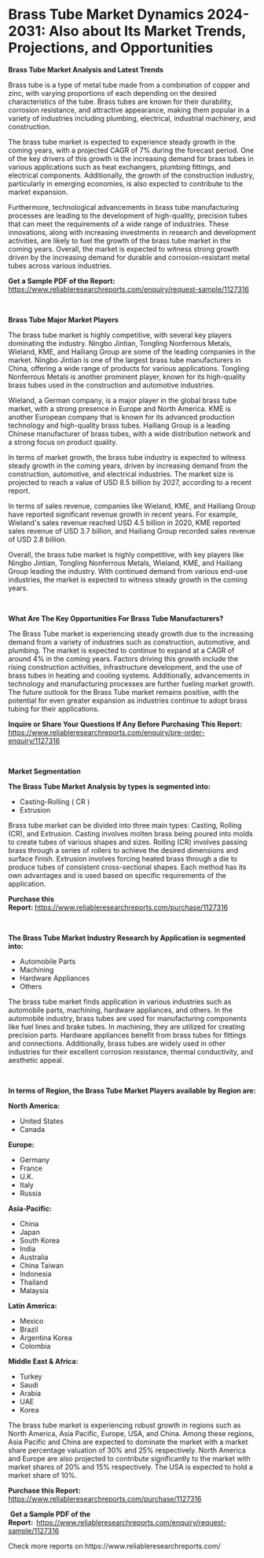 <p><h1>Brass Tube Market Dynamics 2024-2031: Also about Its Market Trends, Projections, and Opportunities</h1></p><p><strong>Brass Tube Market Analysis and Latest Trends</strong></p>
<p><p>Brass tube is a type of metal tube made from a combination of copper and zinc, with varying proportions of each depending on the desired characteristics of the tube. Brass tubes are known for their durability, corrosion resistance, and attractive appearance, making them popular in a variety of industries including plumbing, electrical, industrial machinery, and construction.</p><p>The brass tube market is expected to experience steady growth in the coming years, with a projected CAGR of 7% during the forecast period. One of the key drivers of this growth is the increasing demand for brass tubes in various applications such as heat exchangers, plumbing fittings, and electrical components. Additionally, the growth of the construction industry, particularly in emerging economies, is also expected to contribute to the market expansion.</p><p>Furthermore, technological advancements in brass tube manufacturing processes are leading to the development of high-quality, precision tubes that can meet the requirements of a wide range of industries. These innovations, along with increasing investments in research and development activities, are likely to fuel the growth of the brass tube market in the coming years. Overall, the market is expected to witness strong growth driven by the increasing demand for durable and corrosion-resistant metal tubes across various industries.</p></p>
<p><strong>Get a Sample PDF of the Report:&nbsp;</strong> <a href="https://www.reliableresearchreports.com/enquiry/request-sample/1127316">https://www.reliableresearchreports.com/enquiry/request-sample/1127316</a></p>
<p>&nbsp;</p>
<p><strong>Brass Tube Major Market Players</strong></p>
<p><p>The brass tube market is highly competitive, with several key players dominating the industry. Ningbo Jintian, Tongling Nonferrous Metals, Wieland, KME, and Hailiang Group are some of the leading companies in the market. Ningbo Jintian is one of the largest brass tube manufacturers in China, offering a wide range of products for various applications. Tongling Nonferrous Metals is another prominent player, known for its high-quality brass tubes used in the construction and automotive industries.</p><p>Wieland, a German company, is a major player in the global brass tube market, with a strong presence in Europe and North America. KME is another European company that is known for its advanced production technology and high-quality brass tubes. Hailiang Group is a leading Chinese manufacturer of brass tubes, with a wide distribution network and a strong focus on product quality.</p><p>In terms of market growth, the brass tube industry is expected to witness steady growth in the coming years, driven by increasing demand from the construction, automotive, and electrical industries. The market size is projected to reach a value of USD 8.5 billion by 2027, according to a recent report.</p><p>In terms of sales revenue, companies like Wieland, KME, and Hailiang Group have reported significant revenue growth in recent years. For example, Wieland's sales revenue reached USD 4.5 billion in 2020, KME reported sales revenue of USD 3.7 billion, and Hailiang Group recorded sales revenue of USD 2.8 billion.</p><p>Overall, the brass tube market is highly competitive, with key players like Ningbo Jintian, Tongling Nonferrous Metals, Wieland, KME, and Hailiang Group leading the industry. With continued demand from various end-use industries, the market is expected to witness steady growth in the coming years.</p></p>
<p>&nbsp;</p>
<p><strong>What Are The Key Opportunities For Brass Tube Manufacturers?</strong></p>
<p><p>The Brass Tube market is experiencing steady growth due to the increasing demand from a variety of industries such as construction, automotive, and plumbing. The market is expected to continue to expand at a CAGR of around 4% in the coming years. Factors driving this growth include the rising construction activities, infrastructure development, and the use of brass tubes in heating and cooling systems. Additionally, advancements in technology and manufacturing processes are further fueling market growth. The future outlook for the Brass Tube market remains positive, with the potential for even greater expansion as industries continue to adopt brass tubing for their applications.</p></p>
<p><strong>Inquire or Share Your Questions If Any Before Purchasing This Report:</strong> <a href="https://www.reliableresearchreports.com/enquiry/pre-order-enquiry/1127316">https://www.reliableresearchreports.com/enquiry/pre-order-enquiry/1127316</a></p>
<p>&nbsp;</p>
<p><strong>Market Segmentation</strong></p>
<p><strong>The Brass Tube Market Analysis by types is segmented into:</strong></p>
<p><ul><li>Casting-Rolling ( CR )</li><li>Extrusion</li></ul></p>
<p><p>Brass tube market can be divided into three main types: Casting, Rolling (CR), and Extrusion. Casting involves molten brass being poured into molds to create tubes of various shapes and sizes. Rolling (CR) involves passing brass through a series of rollers to achieve the desired dimensions and surface finish. Extrusion involves forcing heated brass through a die to produce tubes of consistent cross-sectional shapes. Each method has its own advantages and is used based on specific requirements of the application.</p></p>
<p><strong>Purchase this Report:&nbsp;</strong><a href="https://www.reliableresearchreports.com/purchase/1127316">https://www.reliableresearchreports.com/purchase/1127316</a></p>
<p>&nbsp;</p>
<p><strong>The Brass Tube Market Industry Research by Application is segmented into:</strong></p>
<p><ul><li>Automobile Parts</li><li>Machining</li><li>Hardware Appliances</li><li>Others</li></ul></p>
<p><p>The brass tube market finds application in various industries such as automobile parts, machining, hardware appliances, and others. In the automobile industry, brass tubes are used for manufacturing components like fuel lines and brake tubes. In machining, they are utilized for creating precision parts. Hardware appliances benefit from brass tubes for fittings and connections. Additionally, brass tubes are widely used in other industries for their excellent corrosion resistance, thermal conductivity, and aesthetic appeal.</p></p>
<p>&nbsp;</p>
<p><strong>In terms of Region, the Brass Tube Market Players available by Region are:</strong></p>
<p>
    <p> <strong> North America: </strong>
        <ul>
            <li>United States</li>
            <li>Canada</li>
        </ul>
        </p> 
    <p> <strong> Europe: </strong>
        <ul>
            <li>Germany</li>
            <li>France</li>
            <li>U.K.</li>
            <li>Italy</li>
            <li>Russia</li>
        </ul>
        </p> 
    <p> <strong> Asia-Pacific: </strong>
        <ul>
            <li>China</li>
            <li>Japan</li>
            <li>South Korea</li>
            <li>India</li>
            <li>Australia</li>
            <li>China Taiwan</li>
            <li>Indonesia</li>
            <li>Thailand</li>
            <li>Malaysia</li>
        </ul>
        </p> 
    <p> <strong> Latin America: </strong>
        <ul>
            <li>Mexico</li>
            <li>Brazil</li>
            <li>Argentina Korea</li>
            <li>Colombia</li>
        </ul>
        </p> 
    <p> <strong> Middle East & Africa: </strong>
        <ul>
            <li>Turkey</li>
            <li>Saudi</li>
            <li>Arabia</li>
            <li>UAE</li>
            <li>Korea</li>
        </ul>
    </p>
    </p>
<p><p>The brass tube market is experiencing robust growth in regions such as North America, Asia Pacific, Europe, USA, and China. Among these regions, Asia Pacific and China are expected to dominate the market with a market share percentage valuation of 30% and 25% respectively. North America and Europe are also projected to contribute significantly to the market with market shares of 20% and 15% respectively. The USA is expected to hold a market share of 10%.</p></p>
<p><strong>Purchase this Report: </strong><a href="https://www.reliableresearchreports.com/purchase/1127316">https://www.reliableresearchreports.com/purchase/1127316</a></p>
<p>&nbsp;<strong>Get a Sample PDF of the Report:&nbsp;&nbsp;</strong><a href="https://www.reliableresearchreports.com/enquiry/request-sample/1127316">https://www.reliableresearchreports.com/enquiry/request-sample/1127316</a></p>
<p><strong></strong></p>
<p>Check more reports on https://www.reliableresearchreports.com/</p>